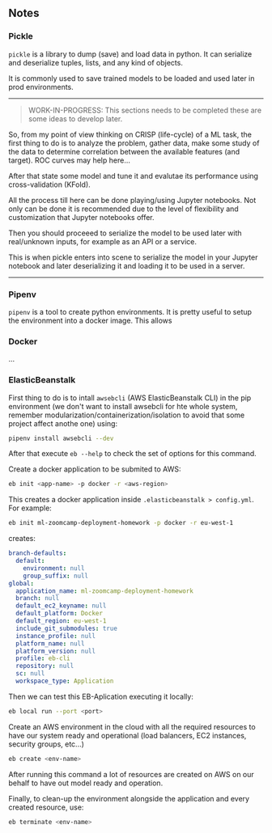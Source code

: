 ## Notes

### Pickle

`pickle` is a library to dump (save) and load data in python. It can serialize and deserialize tuples, lists, and any kind of objects. 

It is commonly used to save trained models to be loaded and used later in prod environments.

---
> WORK-IN-PROGRESS: This sections needs to be completed these are some ideas to develop later. 

So, from my point of view thinking on CRISP (life-cycle) of a ML task, the first thing to do is to analyze the problem, gather data, make some study of the data to determine correlation between the available features (and target). ROC curves may help here...

After that state some model and tune it and evalutae its performance using cross-validation (KFold).

All the process till here can be done playing/using Jupyter notebooks. Not only can be done it is recommended due to the level of flexibility and customization that Jupyter notebooks offer.

Then you should proceeed to serialize the model to be used later with real/unknown inputs, for example as an API or a service.

This is when pickle enters into scene to serialize the model in your Jupyter notebook and later deserializing it and loading it to be used in a server.

---

### Pipenv

`pipenv` is a tool to create python environments. It is pretty useful to setup the environment into a docker image. This allows 


### Docker


...

### ElasticBeanstalk

First thing to do is to intall `awsebcli` (AWS ElasticBeanstalk CLI) in the pip environment (we don't want to install awsebcli for hte whole system, remember modularization/containerization/isolation to avoid that some project affect anothe one) using:
```bash
pipenv install awsebcli --dev 
```

After that execute `eb --help` to check the set of options for this command.

Create a docker application to be submited to AWS:
```bash
eb init <app-name> -p docker -r <aws-region>
```

This creates a docker application inside `.elasticbeanstalk > config.yml`. For example:
```bash
eb init ml-zoomcamp-deployment-homework -p docker -r eu-west-1 
```
creates: 
```yml
branch-defaults:
  default:
    environment: null
    group_suffix: null
global:
  application_name: ml-zoomcamp-deployment-homework
  branch: null
  default_ec2_keyname: null
  default_platform: Docker
  default_region: eu-west-1
  include_git_submodules: true
  instance_profile: null
  platform_name: null
  platform_version: null
  profile: eb-cli
  repository: null
  sc: null
  workspace_type: Application
```

Then we can test this EB-Aplication executing it locally:
```bash
eb local run --port <port>
```

Create an AWS environment in the cloud with all the required resources to have our system ready and operational (load balancers, EC2 instances, security groups, etc...)

```bash
eb create <env-name>  
```
After running this command a lot of resources are created on AWS on our behalf to have out model ready and operation.

Finally, to clean-up the environment alongside the application and every created resource, use:
```bash
eb terminate <env-name> 
```
